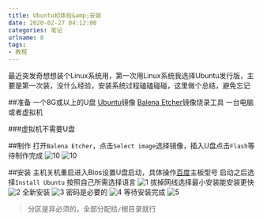 ```yaml
---
title: Ubuntu初体验&amp;安装
date: 2020-02-27 04:12:00
categories: 笔记
urlname: 8
tags:
- 教程
---
```

<!--markdown-->最近突发奇想想装个Linux系统用，第一次用Linux系统我选择Ubuntu发行版，主要是第一次装，没什么经验，安装系统过程磕磕碰碰，这里做个总结，避免忘记

##准备
一个8G或以上的U盘
[Ubuntu](http://mirrors.ustc.edu.cn/ubuntu-releases/)镜像
[Balena Etcher](https://www.balena.io/etcher/)镜像烧录工具
一台电脑或者虚拟机

###虚拟机不需要U盘

##制作
打开`Balena Etcher`，点击`Select image`选择镜像，插入U盘点击`Flash`等待制作完成
![10](https://i.loli.net/2020/02/27/nsYhd6C95KU4WlI.png)
![10](https://i.loli.net/2020/02/27/rS4GwdRB9VkTo1e.png)

##安装
主机关机重启进入Bios设置U盘启动，具体操作[百度](https://baidu.com)主板型号
启动之后选择`Install Ubuntu`
按照自己所需选择语言
![1](https://i.loli.net/2020/02/27/g6wOZ2Nz1CxJiRU.png)
拔掉网线选择最小安装能安装更快
![2](https://i.loli.net/2020/02/27/WVu1zftspxE83eH.png)
全新安装
![3](https://i.loli.net/2020/02/27/dbYJZf1m9CjlXtF.png)
密码是必要的
![4](https://i.loli.net/2020/02/27/r1Pv2zN47TmAudW.png)
等待安装完成
![5](https://i.loli.net/2020/02/27/vesEqMt6j21GD9i.png)
>分区是非必须的，全部分配给`/`根目录就行